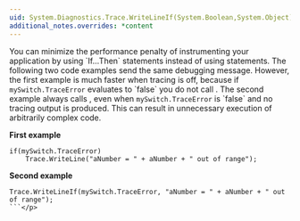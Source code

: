 ```yaml
---
uid: System.Diagnostics.Trace.WriteLineIf(System.Boolean,System.Object)
additional_notes.overrides: *content
---
```


<p>You can minimize the performance penalty of instrumenting your application by using `If...Then` statements instead of using <xref href="System.Diagnostics.Trace.WriteLineIf(System.Boolean,System.String)"></xref> statements. The following two code examples send the same debugging message. However, the first example is much faster when tracing is off, because if <code>mySwitch.TraceError</code> evaluates to `false` you do not call <xref href="System.Diagnostics.Trace.WriteLine(System.String)"></xref>. The second example always calls <xref href="System.Diagnostics.Trace.WriteLineIf(System.Boolean,System.String)"></xref>, even when <code>mySwitch.TraceError</code> is `false` and no tracing output is produced. This can result in unnecessary execution of arbitrarily complex code.  
  
 **First example**  
  
```  
if(mySwitch.TraceError)   
    Trace.WriteLine("aNumber = " + aNumber + " out of range");  
```  
  
 **Second example**  
  
```  
Trace.WriteLineIf(mySwitch.TraceError, "aNumber = " + aNumber + " out of range");  
```</p>


